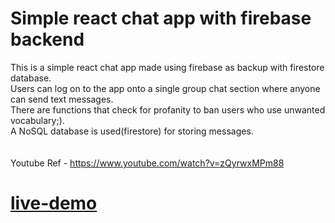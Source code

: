 # Simple react chat app with firebase backend

This is a simple react chat app made using firebase as backup with firestore database.
<br>
Users can log on to the app onto a single group chat section where anyone can send text messages.
<br>
There are functions that check for profanity to ban users who use unwanted vocabulary;).
<br>
A NoSQL database is used(firestore) for storing messages.
<br>
<br>
<br>
Youtube Ref - https://www.youtube.com/watch?v=zQyrwxMPm88
<br>
# [live-demo](https://react-chat-app-amilpa.vercel.app/)

